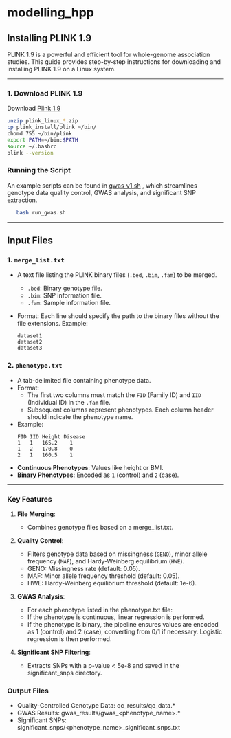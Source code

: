 # modelling_hpp

## Installing PLINK 1.9
PLINK 1.9 is a powerful and efficient tool for whole-genome association studies. This guide provides step-by-step instructions for downloading and installing PLINK 1.9 on a Linux system.

---

### **1. Download PLINK 1.9**

Download [Plink 1.9](https://www.cog-genomics.org/plink/)
```bash
unzip plink_linux_*.zip
cp plink_install/plink ~/bin/
chomd 755 ~/bin/plink
export PATH=~/bin:$PATH
source ~/.bashrc
plink --version
```


### **Running the Script**
An example scripts can be found in [gwas_v1.sh](https://github.com/isen-zhang/modelling_hpp/blob/main/gwas_v1.sh) , which streamlines genotype data quality control, GWAS analysis, and significant SNP extraction.



```bash
   bash run_gwas.sh
```

---

## **Input Files**

### 1. **`merge_list.txt`**
   - A text file listing the PLINK binary files (`.bed`, `.bim`, `.fam`) to be merged.
     - `.bed`: Binary genotype file.
     - `.bim`: SNP information file.
     - `.fam`: Sample information file.

   - Format: Each line should specify the path to the binary files without the file extensions. Example:
     ```
     dataset1
     dataset2
     dataset3
     ```

### 2. **`phenotype.txt`**
   - A tab-delimited file containing phenotype data.
   - Format:
     - The first two columns must match the `FID` (Family ID) and `IID` (Individual ID) in the `.fam` file.
     - Subsequent columns represent phenotypes. Each column header should indicate the phenotype name.
   - Example:
     ```
     FID IID Height Disease
     1   1   165.2    1
     1   2   170.8    0
     2   1   160.5    1
     ```
   - **Continuous Phenotypes**: Values like height or BMI.
   - **Binary Phenotypes**: Encoded as `1` (control) and `2` (case).

---
### Key Features
1. **File Merging**:
   - Combines genotype files based on a merge_list.txt.
     
2. **Quality Control**:
   - Filters genotype data based on missingness (`GENO`), minor allele frequency (`MAF`), and Hardy-Weinberg equilibrium (`HWE`).
   - GENO: Missingness rate (default: 0.05).
   - MAF: Minor allele frequency threshold (default: 0.05).
   - HWE: Hardy-Weinberg equilibrium threshold (default: 1e-6).
3. **GWAS Analysis**:
   - For each phenotype listed in the phenotype.txt file:
   - If the phenotype is continuous, linear regression is performed.
   - If the phenotype is binary, the pipeline ensures values are encoded as 1 (control) and 2 (case), converting from 0/1 if necessary. Logistic regression is then performed.

4. **Significant SNP Filtering**:
   - Extracts SNPs with a p-value < 5e-8 and saved in the significant_snps directory.
     
### Output Files
   - Quality-Controlled Genotype Data: qc_results/qc_data.*
   - GWAS Results: gwas_results/gwas_<phenotype_name>.*
   - Significant SNPs: significant_snps/<phenotype_name>_significant_snps.txt
